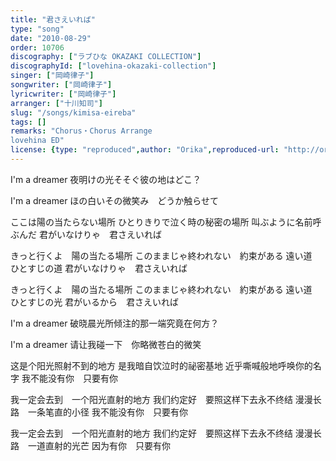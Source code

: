 ```yaml
---
title: "君さえいれば"
type: "song"
date: "2010-08-29"
order: 10706
discography: ["ラブひな OKAZAKI COLLECTION"]
discographyId: ["lovehina-okazaki-collection"]
singer: ["岡崎律子"]
songwriter: ["岡崎律子"]
lyricwriter: ["岡崎律子"]
arranger: ["十川知司"]
slug: "/songs/kimisa-eireba"
tags: []
remarks: "Chorus・Chorus Arrange
lovehina ED"
license: {type: "reproduced",author: "Orika",reproduced-url: "http://orikamushi.myweb.hinet.net/",reproduced-website: "織歌蟲網站"}
---
```


I'm a dreamer 
夜明けの光そそぐ彼の地はどこ？ 

I'm a dreamer 
ほの白いその微笑み　どうか触らせて 

ここは陽の当たらない場所 
ひとりきりで泣く時の秘密の場所 
叫ぶように名前呼ぶんだ 
君がいなけりゃ　君さえいれば 

きっと行くよ　陽の当たる場所 
このままじゃ終われない　約束がある 
遠い道　ひとすじの道 
君がいなけりゃ　君さえいれば 

きっと行くよ　陽の当たる場所 
このままじゃ終われない　約束がある 
遠い道　ひとすじの光 
君がいるから　君さえいれば

<!-- 翻译 -->

I'm a dreamer
破晓晨光所倾注的那一端究竟在何方？ 

I'm a dreamer 
请让我碰一下　你略微苍白的微笑 

这是个阳光照射不到的地方 
是我暗自饮泣时的祕密基地 
近乎嘶喊般地呼唤你的名字 
我不能没有你　只要有你 

我一定会去到　一个阳光直射的地方 
我们约定好　要照这样下去永不终结 
漫漫长路　一条笔直的小径 
我不能没有你　只要有你 

我一定会去到　一个阳光直射的地方 
我们约定好　要照这样下去永不终结 
漫漫长路　一道直射的光芒 
因为有你　只要有你

